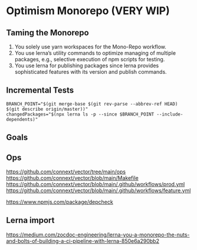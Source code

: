 # Optimism Monorepo (VERY WIP)

## Taming the Monorepo

1. You solely use yarn workspaces for the Mono-Repo workflow.
1. You use lerna’s utility commands to optimize managing of multiple packages, e.g., selective execution of npm scripts for testing.
1. You use lerna for publishing packages since lerna provides sophisticated features with its version and publish commands.

## Incremental Tests

```
BRANCH_POINT="$(git merge-base $(git rev-parse --abbrev-ref HEAD) $(git describe origin/master))"
changedPackages="$(npx lerna ls -p --since $BRANCH_POINT --include-dependents)"
```

## Goals


## Ops

https://github.com/connext/vector/tree/main/ops
https://github.com/connext/vector/blob/main/Makefile
https://github.com/connext/vector/blob/main/.github/workflows/prod.yml
https://github.com/connext/vector/blob/main/.github/workflows/feature.yml

https://www.npmjs.com/package/depcheck


## Lerna import
https://medium.com/zocdoc-engineering/lerna-you-a-monorepo-the-nuts-and-bolts-of-building-a-ci-pipeline-with-lerna-850e6a290bb2
